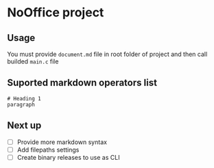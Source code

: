 # NoOffice project

## Usage

You must provide `document.md` file in root folder of project and then call builded `main.c` file

## Suported markdown operators list
```
# Heading 1
paragraph
```

## Next up

- [ ] Provide more markdown syntax
- [ ] Add filepaths settings
- [ ] Create binary releases to use as CLI
